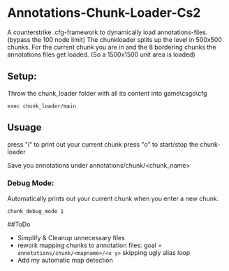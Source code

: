 # Annotations-Chunk-Loader-Cs2
A counterstrike .cfg-framework to dynamically load annotations-files. (bypass the 100 node limit)
The chunkloader splits up the level in 500x500 chunks. For the current chunk you are in and the 8 bordering chunks the annotations files get loaded. (So a 1500x1500 unit area is loaded)

## Setup:
Throw the chunk_loader folder with all its content into game\csgo\cfg

```exec chunk_loader/main```

## Usuage

press "i" to print out your current chunk
press "o" to start/stop the chunk-loader

Save you annotations under annotations/chunk/<chunk_name>

### Debug Mode: 
Automatically prints out your current chunk when you enter a new chunk.

```chunk_debug_mode 1 ```

##ToDo
- Simplify & Cleanup unnecessary files
- rework mapping chunks to annotation files:
  goal = ```annotations/chunk/<mapname>/<x y>```
  skipping ugly alias loop
- Add my automatic map detection
